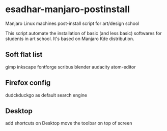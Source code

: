 # esadhar-manjaro-postinstall
Manjaro Linux machines post-install script for art/design school

This script automate the installation of basic (and less basic) softwares for students in art school.
It's based on Manjaro Kde distribution.

## Soft flat list
  gimp
  inkscape
  fontforge
  scribus
  blender
  audacity
  atom-editor


## Firefox config
dudckduckgo as default search engine

## Desktop
add shortcuts on Desktop
move the toolbar on top of screen
